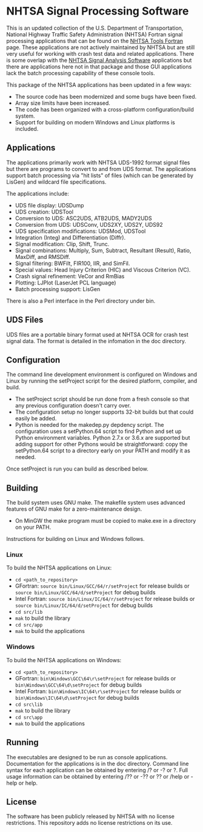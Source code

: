 # NHTSA Signal Processing Software

This is an updated collection of the U.S. Department of Transportation, National Highway Traffic Safety Administration (NHTSA) Fortran signal processing applications that can be found on the [NHTSA Tools Fortran](https://www.nhtsa.gov/databases-and-software/nhtsa-tools-fortran) page.
These applications are not actively maintained by NHTSA but are still very useful for working with crash test data and related applications.
There is some overlap with the [NHTSA Signal Analysis Software](https://www.nhtsa.gov/databases-and-software/signal-analysis-software-windows) applications but there are applications here not in that package and those GUI applications lack the batch processing capability of these console tools.

This package of the NHTSA applications has been updated in a few ways:
* The source code has been modernized and some bugs have been fixed.
* Array size limits have been increased.
* The code has been organized with a cross-platform configuration/build system.
* Support for building on modern Windows and Linux platforms is included.

## Applications

The applications primarily work with NHTSA UDS-1992 format signal files but there are programs to convert to and from UDS format.
The applications support batch processing via "hit lists" of files (which can be generated by LisGen) and wildcard file specifications.

The applications include:
* UDS file display: UDSDump
* UDS creation: UDSTool
* Conversion to UDS: ASC2UDS, ATB2UDS, MADY2UDS
* Conversion from UDS: UDSConv, UDS2XY, UDS2Y, UDS92
* UDS specification modifications: UDSMod, UDSTool
* Integration (Integ) and Differentiation (Diffr).
* Signal modification: Clip, Shift, Trunc.
* Signal combinations: Multiply, Sum, Subtract, Resultant (Result), Ratio, MaxDiff, and RMSDiff.
* Signal filtering: BWFilt, FIR100, IIR, and SimFil.
* Special values: Head Injury Criterion (HIC) and Viscous Criterion (VC).
* Crash signal refinement: VeCor and RmBias
* Plotting: LJPlot (LaserJet PCL language)
* Batch processing support: LisGen

There is also a Perl interface in the Perl directory under bin.

## UDS Files

UDS files are a portable binary format used at NHTSA OCR for crash test signal data. 
The format is detailed in the infomation in the doc directory.

## Configuration

The command line development environment is configured on Windows and Linux by running the setProject script for the desired platform, compiler, and build.
* The setProject script should be run done from a fresh console so that any previous configuration doesn't carry over.
* The configuration setup no longer supports 32-bit builds but that could easily be added.
* Python is needed for the makedep.py depdency script.
  The configuration uses a setPython.64 script to find Python and set up Python environment variables.
  Python 2.7.x or 3.6.x are supported but adding support for other Pythons would be straightforward: copy the setPython.64 script to a directory early on your PATH and modify it as needed.

Once setProject is run you can build as described below.

## Building

The build system uses GNU make.
The makefile system uses advanced features of GNU make for a zero-maintenance design.
* On MinGW the make program must be copied to make.exe in a directory on your PATH.

Instructions for building on Linux and Windows follows.

### Linux

To build the NHTSA applications on Linux:
* `cd <path_to_repository>`
* GFortran: `source bin/Linux/GCC/64/r/setProject` for release builds or `source bin/Linux/GCC/64/d/setProject` for debug builds
* Intel Fortran: `source bin/Linux/IC/64/r/setProject` for release builds or `source bin/Linux/IC/64/d/setProject` for debug builds
* `cd src/lib`
* `mak`  to build the library
* `cd src/app`
* `mak`  to build the applications

### Windows

To build the NHTSA applications on Windows:
* `cd <path_to_repository>`
* GFortran: `bin\Windows\GCC\64\r\setProject` for release builds or `bin\Windows\GCC\64\d\setProject` for debug builds
* Intel Fortran: `bin\Windows\IC\64\r\setProject` for release builds or `bin\Windows\IC\64\d\setProject` for debug builds
* `cd src\lib`
* `mak`  to build the library
* `cd src\app`
* `mak`  to build the applications

## Running

The executables are designed to be run as console applications.
Documentation for the applications is in the doc directory.
Command line syntax for each application can be obtained by entering /? or -? or ?.
Full usage information can be obtained by entering /?? or -?? or ?? or /help or -help or help.

## License

The software has been publicly released by NHTSA with no license restrictions.
This repository adds no license restrictions on its use.
